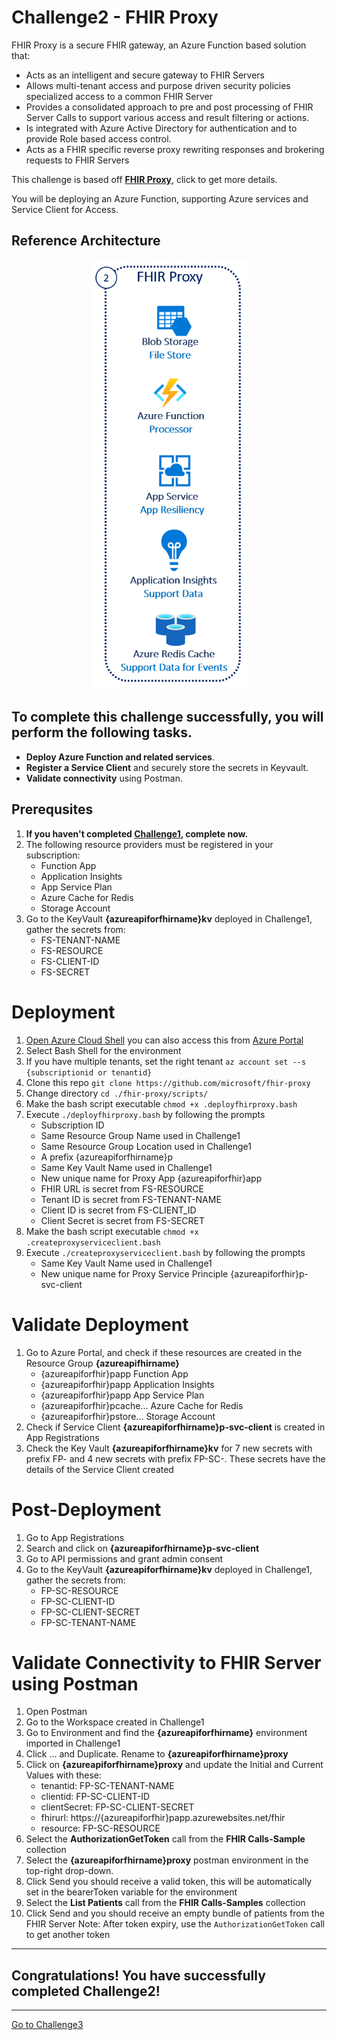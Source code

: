 # Challenge2 - FHIR Proxy

FHIR Proxy is a secure FHIR gateway, an Azure Function based solution that:
* Acts as an intelligent and secure gateway to FHIR Servers
* Allows multi-tenant access and purpose driven security policies specialized access to a common FHIR Server
* Provides a consolidated approach to pre and post processing of FHIR Server Calls to support various access and result filtering or actions.
* Is integrated with Azure Active Directory for authentication and to provide Role based access control.
* Acts as a FHIR specific reverse proxy rewriting responses and brokering requests to FHIR Servers

This challenge is based off **[FHIR Proxy](https://github.com/microsoft/fhir-proxy)**, click to get more details.

You will be deploying an Azure Function, supporting Azure services and Service Client for Access.

## Reference Architecture
<center><img src="../images/fhir-proxy.png" width="250"></center>

## To complete this challenge successfully, you will perform the following tasks.

* **Deploy Azure Function and related services**. 
* **Register a Service Client** and securely store the secrets in Keyvault.
* **Validate connectivity** using Postman.

## Prerequsites

1. **If you haven't completed [Challenge1](../Challenge1-FHIRServer/ReadMe.md), complete now.**
2. The following resource providers must be registered in your subscription:
   * Function App
   * Application Insights
   * App Service Plan
   * Azure Cache for Redis
   * Storage Account
3. Go to the KeyVault **{azureapiforfhirname}kv** deployed in Challenge1, gather the secrets from:
   * FS-TENANT-NAME
   * FS-RESOURCE
   * FS-CLIENT-ID
   * FS-SECRET

# Deployment
1. [Open Azure Cloud Shell](https://shell.azure.com) you can also access this from [Azure Portal](https://portal.azure.com)
2. Select Bash Shell for the environment 
3. If you have multiple tenants, set the right tenant ```az account set --s {subscriptionid or tenantid}```
4. Clone this repo ```git clone https://github.com/microsoft/fhir-proxy```
5. Change directory ```cd ./fhir-proxy/scripts/```
6. Make the bash script executable ```chmod +x .deployfhirproxy.bash```
7. Execute ```./deployfhirproxy.bash``` by following the prompts
   * Subscription ID 
   * Same Resource Group Name used in Challenge1
   * Same Resource Group Location used in Challenge1
   * A prefix {azureapiforfhirname}p
   * Same Key Vault Name used in Challenge1
   * New unique name for Proxy App {azureapiforfhir}app
   * FHIR URL is secret from FS-RESOURCE
   * Tenant ID is secret from FS-TENANT-NAME
   * Client ID is secret from FS-CLIENT_ID
   * Client Secret is secret from FS-SECRET
8. Make the bash script executable ```chmod +x .createproxyserviceclient.bash```
7. Execute ```./createproxyserviceclient.bash``` by following the prompts
   * Same Key Vault Name used in Challenge1
   * New unique name for Proxy Service Principle {azureapiforfhir}p-svc-client

# Validate Deployment
1. Go to Azure Portal, and check if these resources are created in the Resource Group **{azureapifhirname}**
   * {azureapiforfhir}papp Function App
   * {azureapiforfhir}papp Application Insights
   * {azureapiforfhir}papp App Service Plan
   * {azureapiforfhir}pcache... Azure Cache for Redis
   * {azureapiforfhir}pstore... Storage Account
2. Check if Service Client **{azureapiforfhirname}p-svc-client** is created in App Registrations
3. Check the Key Vault **{azureapiforfhirname}kv** for 7 new secrets with prefix FP- and 4 new secrets with prefix FP-SC-. These secrets have the details of the Service Client created

# Post-Deployment 
1. Go to App Registrations
2. Search and click on **{azureapiforfhirname}p-svc-client**
3. Go to API permissions and grant admin consent 
4. Go to the KeyVault **{azureapiforfhirname}kv** deployed in Challenge1, gather the secrets from:
   * FP-SC-RESOURCE 
   * FP-SC-CLIENT-ID 
   * FP-SC-CLIENT-SECRET 
   * FP-SC-TENANT-NAME 

# Validate Connectivity to FHIR Server using Postman
1. Open Postman
2. Go to the Workspace created in Challenge1
3. Go to Environment and find the **{azureapiforfhirname}** environment imported in Challenge1
4. Click ... and Duplicate. Rename to **{azureapiforfhirname}proxy**
5. Click on **{azureapiforfhirname}proxy** and update the Initial and Current Values with these:
   * tenantid: FP-SC-TENANT-NAME
   * clientid: FP-SC-CLIENT-ID
   * clientSecret: FP-SC-CLIENT-SECRET
   * fhirurl: https://{azureapiforfhir}papp.azurewebsites.net/fhir
   * resource: FP-SC-RESOURCE
6. Select the **AuthorizationGetToken** call from the **FHIR Calls-Sample** collection 
7. Select the **{azureapiforfhirname}proxy** postman environment in the top-right drop-down. 
8. Click Send you should receive a valid token, this will be automatically set in the bearerToken variable for the environment
9. Select the **List Patients** call from the **FHIR Calls-Samples** collection
10. Click Send and you should receive an empty bundle of patients from the FHIR Server
Note: After token expiry, use the ```AuthorizationGetToken``` call to get another token

---

## Congratulations! You have successfully completed Challenge2! 

***

[Go to Challenge3](../Challenge3-FHIRLoader/ReadMe.md)

